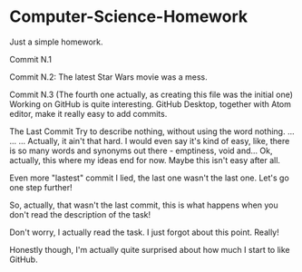 # Computer-Science-Homework
Just a simple homework.

Commit N.1

Commit N.2:
The latest Star Wars movie was a mess.

Commit N.3 (The fourth one actually, as creating this file was the initial one)
Working on GitHub is quite interesting. GitHub Desktop, together with Atom editor, make it really easy to add commits.

The Last Commit
Try to describe nothing, without using the word nothing.
...
...
...
Actually, it ain't that hard. I would even say it's kind of easy, like, there is so many words and synonyms out there - emptiness, void and... Ok, actually, this where my ideas end for now. Maybe this isn't easy after all.

Even more "lastest" commit
I lied, the last one wasn't the last one. Let's go one step further!

So, actually, that wasn't the last commit, this is what happens when you don't read the description of the task!

Don't worry, I actually read the task. I just forgot about this point. Really!

Honestly though, I'm actually quite surprised about how much I start to like GitHub.
